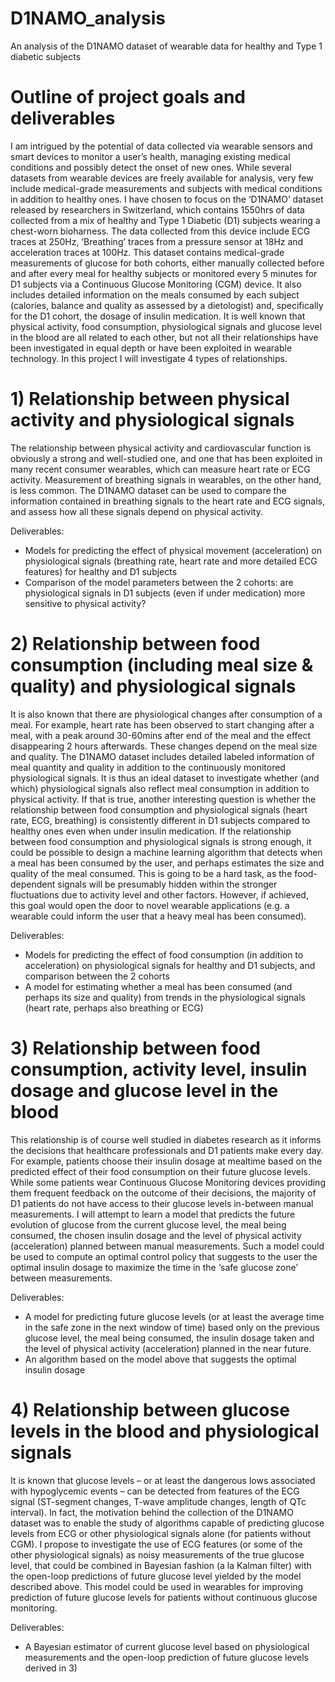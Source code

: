 # D1NAMO_analysis
An analysis of the D1NAMO dataset of wearable data for healthy and Type 1 diabetic subjects 

# Outline of project goals and deliverables

I am intrigued by the potential of data collected via wearable sensors and smart devices to monitor a user’s health, managing existing medical conditions and possibly detect the onset of new ones. While several datasets from wearable devices are freely available for analysis, very few include medical-grade measurements and subjects with medical conditions in addition to healthy ones. I have chosen to focus on the ‘D1NAMO’ dataset released by researchers in Switzerland, which contains 1550hrs of data collected from a mix of healthy and Type 1 Diabetic (D1) subjects wearing a chest-worn bioharness. The data collected from this device include ECG traces at 250Hz, ‘Breathing’ traces from a pressure sensor at 18Hz and acceleration traces at 100Hz. This dataset contains medical-grade measurements of glucose for both cohorts, either manually collected before and after every meal for healthy subjects or monitored every 5 minutes for D1 subjects via a Continuous Glucose Monitoring (CGM) device. It also includes detailed information on the meals consumed by each subject (calories, balance and quality as assessed by a dietologist) and, specifically for the D1 cohort, the dosage of insulin medication. It is well known that physical activity, food consumption, physiological signals and glucose level in the blood are all related to each other, but not all their relationships have been investigated in equal depth or have been exploited in wearable technology. In this project I will investigate 4 types of relationships.

# 1) Relationship between physical activity and physiological signals
 
The relationship between physical activity and cardiovascular function is obviously a strong and well-studied one, and one that has been exploited in many recent consumer wearables, which can measure heart rate or ECG activity. Measurement of breathing signals in wearables, on the other hand, is less common. The D1NAMO dataset can be used to compare the information contained in breathing signals to the heart rate and ECG signals, and assess how all these signals depend on physical activity. 

Deliverables: 
-	Models for predicting the effect of physical movement (acceleration) on physiological signals (breathing rate, heart rate and more detailed ECG features) for healthy and D1 subjects
-	Comparison of the model parameters between the 2 cohorts: are physiological signals in D1 subjects (even if under medication) more sensitive to physical activity?

# 2) Relationship between food consumption (including meal size & quality) and physiological signals 

It is also known that there are physiological changes after consumption of a meal. For example, heart rate has been observed to start changing after a meal, with a peak around 30-60mins after end of the meal and the effect disappearing 2 hours afterwards. These changes depend on the meal size and quality. The D1NAMO dataset includes detailed labeled information of meal quantity and quality in addition to the continuously monitored physiological signals. It is thus an ideal dataset to investigate whether (and which) physiological signals also reflect meal consumption in addition to physical activity. If that is true, another interesting question is whether the relationship between food consumption and physiological signals (heart rate, ECG, breathing) is consistently different in D1 subjects compared to healthy ones even when under insulin medication. 
If the relationship between food consumption and physiological signals is strong enough, it could be possible to design a machine learning algorithm that detects when a meal has been consumed by the user, and perhaps estimates the size and quality of the meal consumed. This is going to be a hard task, as the food-dependent signals will be presumably hidden within the stronger fluctuations due to activity level and other factors. However, if achieved, this goal would open the door to novel wearable applications (e.g. a wearable could inform the user that a heavy meal has been consumed). 

Deliverables:
-	Models for predicting the effect of food consumption (in addition to acceleration) on physiological signals for healthy and D1 subjects, and comparison between the 2 cohorts
-	A model for estimating whether a meal has been consumed (and perhaps its size and quality) from trends in the physiological signals (heart rate, perhaps also breathing or ECG)  
# 3) Relationship between food consumption, activity level, insulin dosage and glucose level in the blood

This relationship is of course well studied in diabetes research as it informs the decisions that healthcare professionals and D1 patients make every day. For example, patients choose their insulin dosage at mealtime based on the predicted effect of their food consumption on their future glucose levels. While some patients wear Continuous Glucose Monitoring devices providing them frequent feedback on the outcome of their decisions, the majority of D1 patients do not have access to their glucose levels in-between manual measurements. I will attempt to learn a model that predicts the future evolution of glucose from the current glucose level, the meal being consumed, the chosen insulin dosage and the level of physical activity (acceleration) planned between manual measurements. Such a model could be used to compute an optimal control policy that suggests to the user the optimal insulin dosage to maximize the time in the ‘safe glucose zone’ between measurements.

Deliverables: 
-	A model for predicting future glucose levels (or at least the average time in the safe zone in the next window of time) based only on the previous glucose level, the meal being consumed, the insulin dosage taken and the level of physical activity (acceleration) planned in the near future.  
-	An algorithm based on the model above that suggests the optimal insulin dosage    

# 4) Relationship between glucose levels in the blood and physiological signals 
It is known that glucose levels – or at least the dangerous lows associated with hypoglycemic events – can be detected from features of the ECG signal (ST-segment changes, T-wave amplitude changes, length of QTc interval). In fact, the motivation behind the collection of the D1NAMO dataset was to enable the study of algorithms capable of predicting glucose levels from ECG or other physiological signals alone (for patients without CGM). I propose to investigate the use of ECG features (or some of the other physiological signals) as noisy measurements of the true glucose level, that could be combined in Bayesian fashion (a la Kalman filter) with the open-loop predictions of future glucose level yielded by the model described above.  This model could be used in wearables for improving prediction of future glucose levels for patients without continuous glucose monitoring.

Deliverables:
-	A Bayesian estimator of current glucose level based on physiological measurements and the open-loop prediction of future glucose levels derived in 3)
